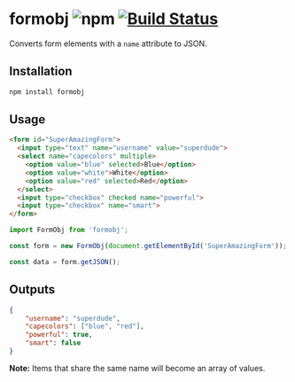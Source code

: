 # formobj ![npm](https://img.shields.io/npm/v/formobj.svg) [![Build Status](https://travis-ci.org/firstandthird/formobj.svg?branch=master)](https://travis-ci.org/firstandthird/formobj)

Converts form elements with a `name` attribute to JSON.

## Installation

```sh
npm install formobj
```

## Usage

```html
<form id="SuperAmazingForm">
  <input type="text" name="username" value="superdude">
  <select name="capecolors" multiple>
    <option value="blue" selected>Blue</option>
    <option value="white">White</option>
    <option value="red" selected>Red</option>
  </select>
  <input type="checkbox" checked name="powerful">
  <input type="checkbox" name="smart">
</form>
```

```js
import FormObj from 'formobj';

const form = new FormObj(document.getElementById('SuperAmazingForm'));

const data = form.getJSON();
```

## Outputs

```json
{
    "username": "superdude",
    "capecolors": ["blue", "red"],
    "powerful": true,
    "smart": false
}
```

**Note:** Items that share the same name will become an array of values.
